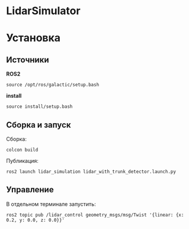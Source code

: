 # LidarSimulator


# Установка

## Источники

**ROS2**
```
source /opt/ros/galactic/setup.bash
```

**install**
```
source install/setup.bash
```

## Сборка и запуск

Сборка:
```
colcon build
```

Публикация:

```
ros2 launch lidar_simulation lidar_with_trunk_detector.launch.py
```

## Управление

В отдельном терминале запустить:

```
ros2 topic pub /lidar_control geometry_msgs/msg/Twist '{linear: {x: 0.2, y: 0.0, z: 0.0}}'
```